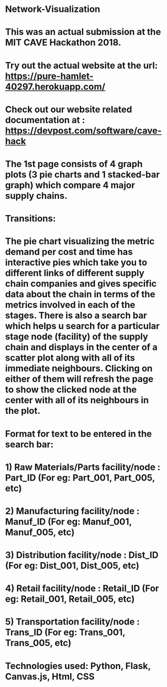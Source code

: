 # Network-Visualization
# This was an actual submission at the MIT CAVE Hackathon 2018.
# Try out the actual website at the url: https://pure-hamlet-40297.herokuapp.com/
# Check out our website related documentation at : https://devpost.com/software/cave-hack
# The 1st page consists of 4 graph plots (3 pie charts and 1 stacked-bar graph) which compare 4 major supply chains.
# Transitions:
# The pie chart visualizing the metric demand per cost and time has interactive pies which take you to different links of different supply chain companies and gives specific data about the chain in terms of the metrics involved in each of the stages. There is also a search bar which helps u search for a particular stage node (facility) of the supply chain and displays in the center of a scatter plot along with all of its immediate neighbours. Clicking on either of them will refresh the page to show the clicked node at the center with all of its neighbours in the plot. 
# Format for text to be entered in the search bar:
# 1) Raw Materials/Parts facility/node : Part_ID (For eg: Part_001, Part_005, etc)
# 2) Manufacturing facility/node : Manuf_ID (For eg: Manuf_001, Manuf_005, etc)
# 3) Distribution facility/node : Dist_ID (For eg: Dist_001, Dist_005, etc)
# 4) Retail facility/node : Retail_ID (For eg: Retail_001, Retail_005, etc)
# 5) Transportation facility/node : Trans_ID (For eg: Trans_001, Trans_005, etc)
# Technologies used: Python, Flask, Canvas.js, Html, CSS
